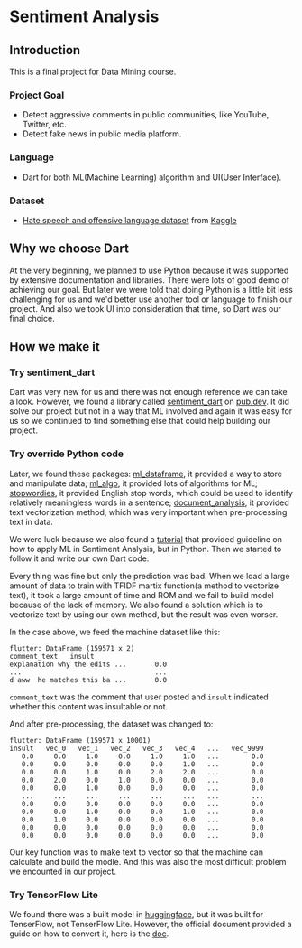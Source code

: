 # Sentiment Analysis

## Introduction

This is a final project for Data Mining course.

### Project Goal
- Detect aggressive comments in public communities, like YouTube, Twitter, etc.
- Detect fake news in public media platform.

### Language
- Dart for both ML(Machine Learning) algorithm and UI(User Interface).

### Dataset
- [Hate speech and offensive language dataset](https://www.kaggle.com/datasets/mrmorj/hate-speech-and-offensive-language-dataset) from [Kaggle](https://www.kaggle.com/)

## Why we choose Dart

At the very beginning, we planned to use Python because it was supported by extensive documentation and libraries. There were lots of good demo of achieving our goal.
But later we were told that doing Python is a little bit less challenging for us and we'd better use another tool or language to finish our project.
And also we took UI into consideration that time, so Dart was our final choice.

## How we make it

### Try sentiment_dart
Dart was very new for us and there was not enough reference we can take a look. However, we found a library called [sentiment_dart](https://pub.dev/packages/sentiment_dart) on [pub.dev](https://pub.dev/packages). It did solve our project but not in a way that ML involved and again it was easy for us so we continued to find something else that could help building our project.

### Try override Python code
Later, we found these packages: [ml_dataframe](https://pub.dev/packages/ml_dataframe), it provided a way to store and manipulate data; [ml_algo](https://pub.dev/packages/ml_algo), it provided lots of algorithms for ML; [stopwordies](https://pub.dev/packages/stopwordies), it provided English stop words, which could be used to identify relatively meaningless words in a sentence; [document_analysis](https://pub.dev/packages/document_analysis), it provided text vectorization method, which was very important when pre-processing text in data.

We were luck because we also found a [tutorial](https://www.kaggle.com/code/ashokkumarpalivela/sentiment-analysis-with-machine-learning/notebook) that provided guideline on how to apply ML in Sentiment Analysis, but in Python.
Then we started to follow it and write our own Dart code.

Every thing was fine but only the prediction was bad. When we load a large amount of data to train with TFIDF martix function(a method to vectorize text), it took a large amount of time and ROM and we fail to build model because of the lack of memory. We also found a solution which is to vectorize text by using our own method, but the result was even worser.

In the case above, we feed the machine dataset like this:

```
flutter: DataFrame (159571 x 2)
comment_text   insult
explanation why the edits ...       0.0
...                                 ...
d aww  he matches this ba ...       0.0
```

`comment_text` was the comment that user posted and `insult` indicated whether this content was insultable or not.

And after pre-processing, the dataset was changed to:

```
flutter: DataFrame (159571 x 10001)
insult   vec_0   vec_1   vec_2   vec_3   vec_4   ...   vec_9999
   0.0     0.0     1.0     0.0     1.0     1.0   ...        0.0
   0.0     0.0     0.0     0.0     0.0     1.0   ...        0.0
   0.0     0.0     1.0     0.0     2.0     2.0   ...        0.0
   0.0     2.0     0.0     1.0     0.0     0.0   ...        0.0
   0.0     0.0     1.0     0.0     0.0     0.0   ...        0.0
   ...     ...     ...     ...     ...     ...   ...        ...
   0.0     0.0     0.0     0.0     0.0     0.0   ...        0.0
   0.0     0.0     1.0     0.0     0.0     1.0   ...        0.0
   0.0     1.0     0.0     0.0     0.0     0.0   ...        0.0
   0.0     0.0     0.0     0.0     0.0     0.0   ...        0.0
   0.0     0.0     0.0     0.0     0.0     0.0   ...        0.0
```

Our key function was to make text to vector so that the machine can calculate and build the modle. And this was also the most difficult problem we encounted in our project.

### Try TensorFlow Lite
We found there was a built model in [huggingface](https://huggingface.co/bert-base-uncased), but it was built for TenserFlow, not TenserFlow Lite. However, the official document provided a guide on how to convert it, here is the [doc](https://huggingface.co/docs/optimum/exporters/tflite/usage_guides/export_a_model).
